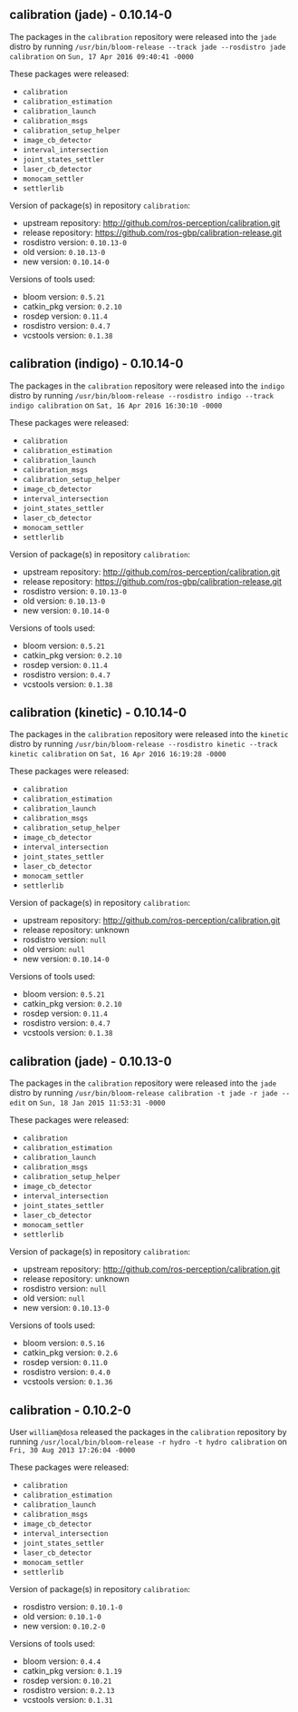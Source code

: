 ## calibration (jade) - 0.10.14-0

The packages in the `calibration` repository were released into the `jade` distro by running `/usr/bin/bloom-release --track jade --rosdistro jade calibration` on `Sun, 17 Apr 2016 09:40:41 -0000`

These packages were released:
- `calibration`
- `calibration_estimation`
- `calibration_launch`
- `calibration_msgs`
- `calibration_setup_helper`
- `image_cb_detector`
- `interval_intersection`
- `joint_states_settler`
- `laser_cb_detector`
- `monocam_settler`
- `settlerlib`

Version of package(s) in repository `calibration`:

- upstream repository: http://github.com/ros-perception/calibration.git
- release repository: https://github.com/ros-gbp/calibration-release.git
- rosdistro version: `0.10.13-0`
- old version: `0.10.13-0`
- new version: `0.10.14-0`

Versions of tools used:

- bloom version: `0.5.21`
- catkin_pkg version: `0.2.10`
- rosdep version: `0.11.4`
- rosdistro version: `0.4.7`
- vcstools version: `0.1.38`


## calibration (indigo) - 0.10.14-0

The packages in the `calibration` repository were released into the `indigo` distro by running `/usr/bin/bloom-release --rosdistro indigo --track indigo calibration` on `Sat, 16 Apr 2016 16:30:10 -0000`

These packages were released:
- `calibration`
- `calibration_estimation`
- `calibration_launch`
- `calibration_msgs`
- `calibration_setup_helper`
- `image_cb_detector`
- `interval_intersection`
- `joint_states_settler`
- `laser_cb_detector`
- `monocam_settler`
- `settlerlib`

Version of package(s) in repository `calibration`:

- upstream repository: http://github.com/ros-perception/calibration.git
- release repository: https://github.com/ros-gbp/calibration-release.git
- rosdistro version: `0.10.13-0`
- old version: `0.10.13-0`
- new version: `0.10.14-0`

Versions of tools used:

- bloom version: `0.5.21`
- catkin_pkg version: `0.2.10`
- rosdep version: `0.11.4`
- rosdistro version: `0.4.7`
- vcstools version: `0.1.38`


## calibration (kinetic) - 0.10.14-0

The packages in the `calibration` repository were released into the `kinetic` distro by running `/usr/bin/bloom-release --rosdistro kinetic --track kinetic calibration` on `Sat, 16 Apr 2016 16:19:28 -0000`

These packages were released:
- `calibration`
- `calibration_estimation`
- `calibration_launch`
- `calibration_msgs`
- `calibration_setup_helper`
- `image_cb_detector`
- `interval_intersection`
- `joint_states_settler`
- `laser_cb_detector`
- `monocam_settler`
- `settlerlib`

Version of package(s) in repository `calibration`:

- upstream repository: http://github.com/ros-perception/calibration.git
- release repository: unknown
- rosdistro version: `null`
- old version: `null`
- new version: `0.10.14-0`

Versions of tools used:

- bloom version: `0.5.21`
- catkin_pkg version: `0.2.10`
- rosdep version: `0.11.4`
- rosdistro version: `0.4.7`
- vcstools version: `0.1.38`


## calibration (jade) - 0.10.13-0

The packages in the `calibration` repository were released into the `jade` distro by running `/usr/bin/bloom-release calibration -t jade -r jade --edit` on `Sun, 18 Jan 2015 11:53:31 -0000`

These packages were released:
- `calibration`
- `calibration_estimation`
- `calibration_launch`
- `calibration_msgs`
- `calibration_setup_helper`
- `image_cb_detector`
- `interval_intersection`
- `joint_states_settler`
- `laser_cb_detector`
- `monocam_settler`
- `settlerlib`

Version of package(s) in repository `calibration`:
- upstream repository: http://github.com/ros-perception/calibration.git
- release repository: unknown
- rosdistro version: `null`
- old version: `null`
- new version: `0.10.13-0`

Versions of tools used:
- bloom version: `0.5.16`
- catkin_pkg version: `0.2.6`
- rosdep version: `0.11.0`
- rosdistro version: `0.4.0`
- vcstools version: `0.1.36`


## calibration - 0.10.2-0

User `william@dosa` released the packages in the `calibration` repository by running `/usr/local/bin/bloom-release -r hydro -t hydro calibration` on `Fri, 30 Aug 2013 17:26:04 -0000`

These packages were released:
- `calibration`
- `calibration_estimation`
- `calibration_launch`
- `calibration_msgs`
- `image_cb_detector`
- `interval_intersection`
- `joint_states_settler`
- `laser_cb_detector`
- `monocam_settler`
- `settlerlib`

Version of package(s) in repository `calibration`:
- rosdistro version: `0.10.1-0`
- old version: `0.10.1-0`
- new version: `0.10.2-0`

Versions of tools used:
- bloom version: `0.4.4`
- catkin_pkg version: `0.1.19`
- rosdep version: `0.10.21`
- rosdistro version: `0.2.13`
- vcstools version: `0.1.31`


